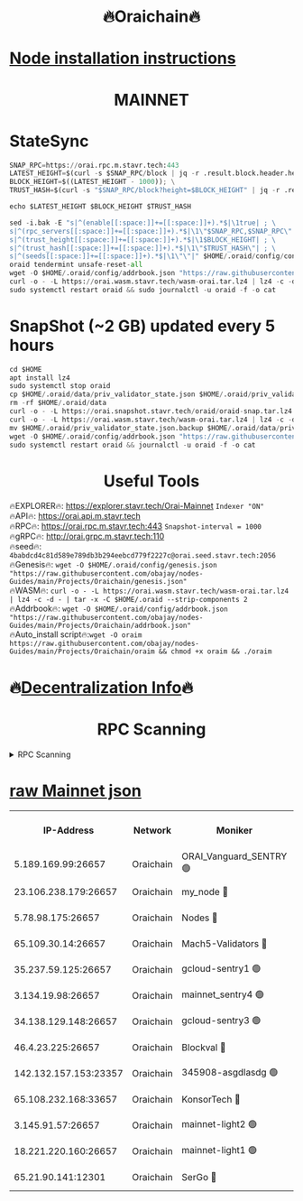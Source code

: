 <h1 align="center"> 🔥Oraichain🔥</h1>

[Node installation instructions](https://github.com/obajay/nodes-Guides/tree/main/Projects/Oraichain)
=
<h1 align="center"> MAINNET</h1>

# StateSync
```python
SNAP_RPC=https://orai.rpc.m.stavr.tech:443
LATEST_HEIGHT=$(curl -s $SNAP_RPC/block | jq -r .result.block.header.height); \
BLOCK_HEIGHT=$((LATEST_HEIGHT - 1000)); \
TRUST_HASH=$(curl -s "$SNAP_RPC/block?height=$BLOCK_HEIGHT" | jq -r .result.block_id.hash)

echo $LATEST_HEIGHT $BLOCK_HEIGHT $TRUST_HASH

sed -i.bak -E "s|^(enable[[:space:]]+=[[:space:]]+).*$|\1true| ; \
s|^(rpc_servers[[:space:]]+=[[:space:]]+).*$|\1\"$SNAP_RPC,$SNAP_RPC\"| ; \
s|^(trust_height[[:space:]]+=[[:space:]]+).*$|\1$BLOCK_HEIGHT| ; \
s|^(trust_hash[[:space:]]+=[[:space:]]+).*$|\1\"$TRUST_HASH\"| ; \
s|^(seeds[[:space:]]+=[[:space:]]+).*$|\1\"\"|" $HOME/.oraid/config/config.toml
oraid tendermint unsafe-reset-all
wget -O $HOME/.oraid/config/addrbook.json "https://raw.githubusercontent.com/obajay/nodes-Guides/main/Projects/Oraichain/addrbook.json"
curl -o - -L https://orai.wasm.stavr.tech/wasm-orai.tar.lz4 | lz4 -c -d - | tar -x -C $HOME/.oraid --strip-components 2
sudo systemctl restart oraid && sudo journalctl -u oraid -f -o cat
```
# SnapShot (~2 GB) updated every 5 hours
```python
cd $HOME
apt install lz4
sudo systemctl stop oraid
cp $HOME/.oraid/data/priv_validator_state.json $HOME/.oraid/priv_validator_state.json.backup
rm -rf $HOME/.oraid/data
curl -o - -L https://orai.snapshot.stavr.tech/oraid/oraid-snap.tar.lz4 | lz4 -c -d - | tar -x -C $HOME/.oraid --strip-components 2
curl -o - -L https://orai.wasm.stavr.tech/wasm-orai.tar.lz4 | lz4 -c -d - | tar -x -C $HOME/.oraid --strip-components 2
mv $HOME/.oraid/priv_validator_state.json.backup $HOME/.oraid/data/priv_validator_state.json
wget -O $HOME/.oraid/config/addrbook.json "https://raw.githubusercontent.com/obajay/nodes-Guides/main/Projects/Oraichain/addrbook.json"
sudo systemctl restart oraid && journalctl -u oraid -f -o cat
```

 <h1 align="center"> Useful Tools</h1>

🔥EXPLORER🔥:     https://explorer.stavr.tech/Orai-Mainnet        `Indexer "ON"` \
🔥API🔥:          https://orai.api.m.stavr.tech \
🔥RPC🔥:          https://orai.rpc.m.stavr.tech:443              `Snapshot-interval = 1000` \
🔥gRPC🔥:         http://orai.grpc.m.stavr.tech:110 \
🔥seed🔥:      `4babdcd4c81d589e789db3b294eebcd779f2227c@orai.seed.stavr.tech:2056` \
🔥Genesis🔥:   `wget -O $HOME/.oraid/config/genesis.json "https://raw.githubusercontent.com/obajay/nodes-Guides/main/Projects/Oraichain/genesis.json"` \
🔥WASM🔥:      `curl -o - -L https://orai.wasm.stavr.tech/wasm-orai.tar.lz4 | lz4 -c -d - | tar -x -C $HOME/.oraid --strip-components 2` \
🔥Addrbook🔥:  `wget -O $HOME/.oraid/config/addrbook.json "https://raw.githubusercontent.com/obajay/nodes-Guides/main/Projects/Oraichain/addrbook.json"` \
🔥Auto_install script🔥:`wget -O oraim https://raw.githubusercontent.com/obajay/nodes-Guides/main/Projects/Oraichain/oraim && chmod +x oraim && ./oraim`

🔥[Decentralization Info](https://github.com/obajay/StateSync-snapshots/tree/main/Projects/Oraichain/Decentralization)🔥
=
<h1 align="center"> RPC Scanning</h1>

<details>
<summary>RPC Scanning</summary>

<h2 align="center"> We scan nodes in real time every 4 hours. And we provide the final result of RPC endpoints.
We cannot influence the operation of these nodes in any way. </h2>


```python
If Voting Power is higher than 0 --> then the Node is a validator of the network and may be subject to attack and be a potential threat to the chain.
```
```python
We marked such validators with a red symbol
```

</details>

[raw Mainnet json](https://rpc-check.oraim.stavr.tech/oraim/rpc-oraim-result.json)
=


<table><tr><th>IP-Address</th><th>Network</th><th>Moniker</th><th>Latest Block Height</th><th>Earliest Block Height</th><th>Catching Up</th><th>Tx Index</th><th>Voting Power</th><th>Scan Time</th></tr><tr><td>5.189.169.99:26657</td><td>Oraichain</td><td>ORAI_Vanguard_SENTRY 🟢</td><td>15835108</td><td>0</td><td>False</td><td>on</td><td>0</td><td>2024-02-19T01:45:33.046291636UTC</td></tr><tr><td>23.106.238.179:26657</td><td>Oraichain</td><td>my_node 🔴</td><td>15835111</td><td>0</td><td>False</td><td>on</td><td>308433</td><td>2024-02-19T01:45:47.818132163UTC</td></tr><tr><td>5.78.98.175:26657</td><td>Oraichain</td><td>Nodes 🔴</td><td>15835112</td><td>0</td><td>False</td><td>off</td><td>166276</td><td>2024-02-19T01:45:56.167111127UTC</td></tr><tr><td>65.109.30.14:26657</td><td>Oraichain</td><td>Mach5-Validators 🔴</td><td>15835116</td><td>0</td><td>False</td><td>off</td><td>644</td><td>2024-02-19T01:46:16.379041388UTC</td></tr><tr><td>35.237.59.125:26657</td><td>Oraichain</td><td>gcloud-sentry1 🟢</td><td>15835108</td><td>1</td><td>False</td><td>on</td><td>0</td><td>2024-02-19T01:45:28.484152005UTC</td></tr><tr><td>3.134.19.98:26657</td><td>Oraichain</td><td>mainnet_sentry4 🟢</td><td>15835112</td><td>1</td><td>False</td><td>on</td><td>0</td><td>2024-02-19T01:45:53.073611890UTC</td></tr><tr><td>34.138.129.148:26657</td><td>Oraichain</td><td>gcloud-sentry3 🟢</td><td>15835114</td><td>1</td><td>False</td><td>on</td><td>0</td><td>2024-02-19T01:46:05.827690717UTC</td></tr><tr><td>46.4.23.225:26657</td><td>Oraichain</td><td>Blockval 🔴</td><td>15835116</td><td>10774049</td><td>False</td><td>off</td><td>288829</td><td>2024-02-19T01:46:18.679395790UTC</td></tr><tr><td>142.132.157.153:23357</td><td>Oraichain</td><td>345908-asgdlasdg 🟢</td><td>15835052</td><td>11956426</td><td>False</td><td>on</td><td>0</td><td>2024-02-19T01:45:52.374605579UTC</td></tr><tr><td>65.108.232.168:33657</td><td>Oraichain</td><td>KonsorTech 🔴</td><td>15835107</td><td>14344801</td><td>False</td><td>off</td><td>50368</td><td>2024-02-19T01:45:27.823134744UTC</td></tr><tr><td>3.145.91.57:26657</td><td>Oraichain</td><td>mainnet-light2 🟢</td><td>15835115</td><td>15275144</td><td>False</td><td>on</td><td>0</td><td>2024-02-19T01:46:11.679746156UTC</td></tr><tr><td>18.221.220.160:26657</td><td>Oraichain</td><td>mainnet-light1 🟢</td><td>15835113</td><td>15643601</td><td>False</td><td>on</td><td>0</td><td>2024-02-19T01:46:03.108668264UTC</td></tr><tr><td>65.21.90.141:12301</td><td>Oraichain</td><td>SerGo 🔴</td><td>15835114</td><td>15735114</td><td>False</td><td>off</td><td>1</td><td>2024-02-19T01:46:08.207237492UTC</td></tr></table>
